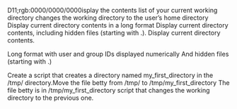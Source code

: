 D11;rgb:0000/0000/0000isplay the contents list of your current working directory
changes the working directory to the user’s home directory
Display current directory contents in a long format
Display current directory contents, including hidden files (starting with .).
Display current directory contents.

Long format
with user and group IDs displayed numerically
And hidden files (starting with .)

Create a script that creates a directory named my_first_directory in the /tmp/ directory.Move the file betty from /tmp/ to /tmp/my_first_directory
The file betty is in /tmp/my_first_directory
script that changes the working directory to the previous one.